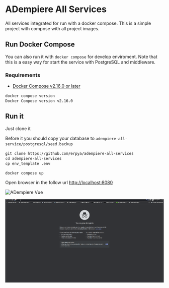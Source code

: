 # ADempiere All Services
All services integrated for run with a docker compose. This is a simple project with compose with all project images.


## Run Docker Compose

You can also run it with `docker compose` for develop enviroment. Note that this is a easy way for start the service with PostgreSQL and middleware.

### Requirements

- [Docker Compose v2.16.0 or later](https://docs.docker.com/compose/install/linux/)

```Shell
docker compose version
Docker Compose version v2.16.0
```

## Run it

Just clone it

Before it you should copy your database to `adempiere-all-service/postgresql/seed.backup`

```Shell
git clone https://github.com/erpya/adempiere-all-services
cd adempiere-all-services
cp env_template .env
```

```Shell
docker compose up
```

Open browser in the follow url [http://localhost:8080](http://localhost:8080)


![ADempiere Vue](docs/ADempiere_All_Services_Vue.gif)

![ADempiere ZK](docs/ADempiere_All_Services_ZK.gif)
